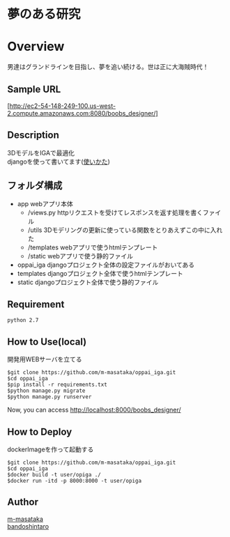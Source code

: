 夢のある研究
====

# Overview  
男達はグランドラインを目指し、夢を追い続ける。世は正に大海賊時代！  

## Sample URL
[http://ec2-54-148-249-100.us-west-2.compute.amazonaws.com:8080/boobs_designer/]

## Description
3DモデルをIGAで最適化  
djangoを使って書いてます([使いかた](http://docs.djangoproject.jp/en/latest/intro/tutorial01.html))  

## フォルダ構成

- app webアプリ本体  
    - /views.py  httpリクエストを受けてレスポンスを返す処理を書くファイル  
    - /utils  3Dモデリングの更新に使っている関数をとりあえずこの中に入れた  
    - /templates  webアプリで使うhtmlテンプレート  
    - /static  webアプリで使う静的ファイル  
- oppai_iga  djangoプロジェクト全体の設定ファイルがおいてある  
- templates  djangoプロジェクト全体で使うhtmlテンプレート  
- static  djangoプロジェクト全体で使う静的ファイル  

## Requirement
    python 2.7  

## How to Use(local)
開発用WEBサーバを立てる

    $git clone https://github.com/m-masataka/oppai_iga.git  
    $cd oppai_iga  
    $pip install -r requirements.txt  
    $python manage.py migrate  
    $python manage.py runserver  

Now, you can access [http://localhost:8000/boobs_designer/](http://localhost:8000/boobs_designer/)  

## How to Deploy
dockerImageを作って起動する

    $git clone https://github.com/m-masataka/oppai_iga.git  
    $cd oppai_iga  
    $docker build -t user/opiga ./
    $docker run -itd -p 8000:8000 -t user/opiga

## Author
[m-masataka](https://github.com/m-masataka)  
[bandoshintaro](https://github.com/bandoshintaro)  

